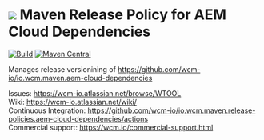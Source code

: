 <img src="https://wcm.io/images/favicon-16@2x.png"/> Maven Release Policy for AEM Cloud Dependencies
======
[![Build](https://github.com/wcm-io/io.wcm.maven.release-policies.aem-cloud-dependencies/workflows/Build/badge.svg?branch=develop)](https://github.com/wcm-io/io.wcm.maven.release-policies.aem-cloud-dependencies/actions?query=workflow%3ABuild+branch%3Adevelop)
[![Maven Central](https://img.shields.io/maven-central/v/io.wcm.maven.release-policies/io.wcm.maven.release-policies.aem-cloud-dependencies)](https://repo1.maven.org/maven2/io/wcm/maven/release-policies/io.wcm.maven.release-policies.aem-cloud-dependencies)

Manages release versionining of https://github.com/wcm-io/io.wcm.maven.aem-cloud-dependencies

Issues: https://wcm-io.atlassian.net/browse/WTOOL<br/>
Wiki: https://wcm-io.atlassian.net/wiki/<br/>
Continuous Integration: https://github.com/wcm-io/io.wcm.maven.release-policies.aem-cloud-dependencies/actions<br/>
Commercial support: https://wcm.io/commercial-support.html
